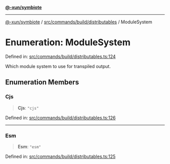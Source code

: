 [**@-xun/symbiote**](../../../../../README.md)

***

[@-xun/symbiote](../../../../../README.md) / [src/commands/build/distributables](../README.md) / ModuleSystem

# Enumeration: ModuleSystem

Defined in: [src/commands/build/distributables.ts:124](https://github.com/Xunnamius/symbiote/blob/3911bb5748d7ecd905ce3bbd9106aa0ea0787160/src/commands/build/distributables.ts#L124)

Which module system to use for transpiled output.

## Enumeration Members

### Cjs

> **Cjs**: `"cjs"`

Defined in: [src/commands/build/distributables.ts:126](https://github.com/Xunnamius/symbiote/blob/3911bb5748d7ecd905ce3bbd9106aa0ea0787160/src/commands/build/distributables.ts#L126)

***

### Esm

> **Esm**: `"esm"`

Defined in: [src/commands/build/distributables.ts:125](https://github.com/Xunnamius/symbiote/blob/3911bb5748d7ecd905ce3bbd9106aa0ea0787160/src/commands/build/distributables.ts#L125)
